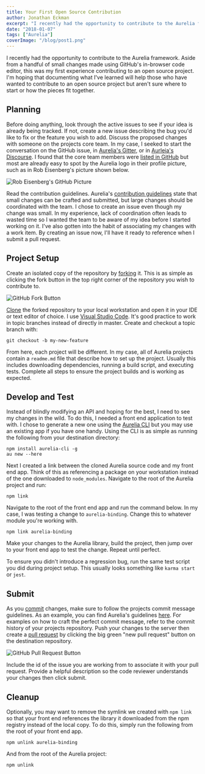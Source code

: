 ```yaml
---
title: Your First Open Source Contribution
author: Jonathan Eckman
excerpt: "I recently had the opportunity to contribute to the Aurelia framework. Aside from a handful of small changes made using GitHub's in-browser code editor, this was my first experience contributing to an open source project. I'm hoping that documenting what I've learned will help those who have wanted to contribute to an open source project but aren't sure where to start or how the pieces fit together."
date: "2018-01-07"
tags: ["Aurelia"]
coverImage: "/blog/post1.png"
---
```


I recently had the opportunity to contribute to the Aurelia framework. Aside from a handful of small changes made using GitHub's in-browser code editor, this was my first experience contributing to an open source project. I'm hoping that documenting what I've learned will help those who have wanted to contribute to an open source project but aren't sure where to start or how the pieces fit together.

## Planning
Before doing anything, look through the active issues to see if your idea is already being tracked. If not, create a new issue describing the bug you'd like to fix or the feature you wish to add. Discuss the proposed changes with someone on the projects core team. In my case, I seeked to start the conversation on the GitHub issue, in [Aurelia's Gitter](https://gitter.im/aurelia/Discuss), or in [Aurleia's Discourse](https://discourse.aurelia.io/). I found that the core team members were [listed in GitHub](https://github.com/orgs/aurelia/people) but most are already easy to spot by the Aurelia logo in their profile picture, such as in Rob Eisenberg's picture shown below.

![Rob Eisenberg's GitHub Picture](/img/rob.png)

Read the contribution guidelines. Aurelia's [contribution guidelines](https://github.com/DurandalProject/about/blob/master/CONTRIBUTING.md#feature) state that small changes can be crafted and submitted, but large changes should be coordinated with the team. I chose to create an issue even though my change was small. In my experience, lack of coordination often leads to wasted time so I wanted the team to be aware of my idea before I started working on it. I've also gotten into the habit of associating my changes with a work item. By creating an issue now, I'll have it ready to reference when I submit a pull request.

## Project Setup
Create an isolated copy of the repository by [forking](https://help.github.com/articles/fork-a-repo/) it. This is as simple as clicking the fork button in the top right corner of the repository you wish to contribute to.

![GitHub Fork Button](/img/aurelia-binding-repo.png)

[Clone](https://help.github.com/articles/cloning-a-repository/) the forked repository to your local workstation and open it in your IDE or text editor of choice. I use [Visual Studio Code](https://code.visualstudio.com/). It's good practice to work in topic branches instead of directly in master. Create and checkout a topic branch with:

```
git checkout -b my-new-feature
```

From here, each project will be different. In my case, all of Aurelia projects contain a `readme.md` file that describe how to set up the project. Usually this includes downloading dependencies, running a build script, and executing tests. Complete all steps to ensure the project builds and is working as expected. 

## Develop and Test
Instead of blindly modifying an API and hoping for the best, I need to see my changes in the wild. To do this, I needed a front end application to test with. I chose to generate a new one using the [Aurelia CLI](http://aurelia.io/docs/build-systems/aurelia-cli#creating-a-new-aurelia-project) but you may use an existing app if you have one handy. Using the CLI is as simple as running the following from your destination directory:

```
npm install aurelia-cli -g
au new --here
```

Next I created a link between the cloned Aurelia source code and my front end app. Think of this as referencing a package on your workstation instead of the one downloaded to `node_modules`. Navigate to the root of the Aurelia project and run: 

```
npm link
```

Navigate to the root of the front end app and run the command below. In my case, I was testing a change to `aurelia-binding`. Change this to whatever module you're working with. 

```
npm link aurelia-binding
```

Make your changes to the Aurelia library, build the project, then jump over to your front end app to test the change. Repeat until perfect. 

To ensure you didn't introduce a regression bug, run the same test script you did during project setup. This usually looks something like `karma start` or `jest`.

## Submit
As you [commit](https://git-scm.com/docs/git-commit) changes, make sure to follow the projects commit message guidelines. As an example, you can find Aurelia's guidelines [here](https://github.com/DurandalProject/about/blob/master/CONTRIBUTING.md#commit). For examples on how to craft the perfect commit message, refer to the commit history of your projects repository. Push your changes to the server then create a [pull request](https://help.github.com/articles/about-pull-requests/) by clicking the big green "new pull request" button on the destination repository.

![GitHub Pull Request Button](/img/aurelia-binding-pr.png)

Include the id of the issue you are working from to associate it with your pull request. Provide a helpful description so the code reviewer understands your changes then click submit. 

## Cleanup
Optionally, you may want to remove the symlink we created with `npm link` so that your front end references the library it downloaded from the npm registry instead of the local copy. To do this, simply run the following from the root of your front end app.

```
npm unlink aurelia-binding
```

And from the root of the Aurelia project:

```
npm unlink
```